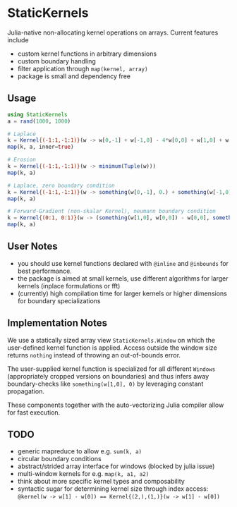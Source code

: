 # StaticKernels

Julia-native non-allocating kernel operations on arrays.
Current features include

- custom kernel functions in arbitrary dimensions
- custom boundary handling
- filter application through `map(kernel, array)`
- package is small and dependency free

## Usage

```julia
using StaticKernels
a = rand(1000, 1000)

# Laplace
k = Kernel{(-1:1,-1:1)}(w -> w[0,-1] + w[-1,0] - 4*w[0,0] + w[1,0] + w[0,1])
map(k, a, inner=true)

# Erosion
k = Kernel{(-1:1,-1:1)}(w -> minimum(Tuple(w)))
map(k, a)

# Laplace, zero boundary condition
k = Kernel{(-1:1,-1:1)}(w -> something(w[0,-1], 0.) + something(w[-1,0], 0.) - 4*w[0,0] + something(w[1,0], 0.) + something(w[0,1], 0.))
map(k, a)

# Forward-Gradient (non-skalar Kernel), neumann boundary condition
k = Kernel{(0:1, 0:1)}(w -> (something(w[1,0], w[0,0]) - w[0,0], something(w[0,1], w[0,0]) - w[0,0]))
map(k, a)
```

## User Notes

- you should use kernel functions declared with `@inline` and `@inbounds` for
  best performance.
- the package is aimed at small kernels, use different algorithms for larger
  kernels (inplace formulations or fft)
- (currently) high compilation time for larger kernels or higher dimensions for
  boundary specializations

## Implementation Notes

We use a statically sized array view `StaticKernels.Window` on which the
user-defined kernel function is applied. Access outside the window size returns
`nothing` instead of throwing an out-of-bounds error.

The user-supplied kernel function is specialized for all different `Windows`
(appropriately cropped versions on boundaries) and thus infers away
boundary-checks like `something(w[1,0], 0)` by leveraging constant propagation.

These components together with the auto-vectorizing Julia compiler allow for
fast execution.


## TODO

- generic mapreduce to allow e.g. `sum(k, a)`
- circular boundary conditions
- abstract/strided array interface for windows (blocked by julia issue)
- multi-window kernels for e.g. `map(k, a1, a2)`
- think about more specific kernel types and composability
- syntactic sugar for determining kernel size through index access:
  `@kernel(w -> w[1] - w[0]) == Kernel{(2,),(1,)}(w -> w[1] - w[0])`
